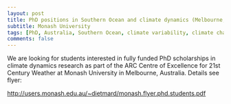 ```yaml
---
layout: post
title: PhD positions in Southern Ocean and climate dynamics (Melbourne, Australia)
subtitle: Monash University
tags: [PhD, Australia, Southern Ocean, climate variability, climate change]
comments: false
---
```

We are looking for students interested in fully funded PhD scholarships in climate dynamics research as part of the ARC Centre of Excellence for 21st Century Weather at Monash University in Melbourne, Australia. Details see flyer:

http://users.monash.edu.au/~dietmard/monash.flyer.phd.students.pdf
